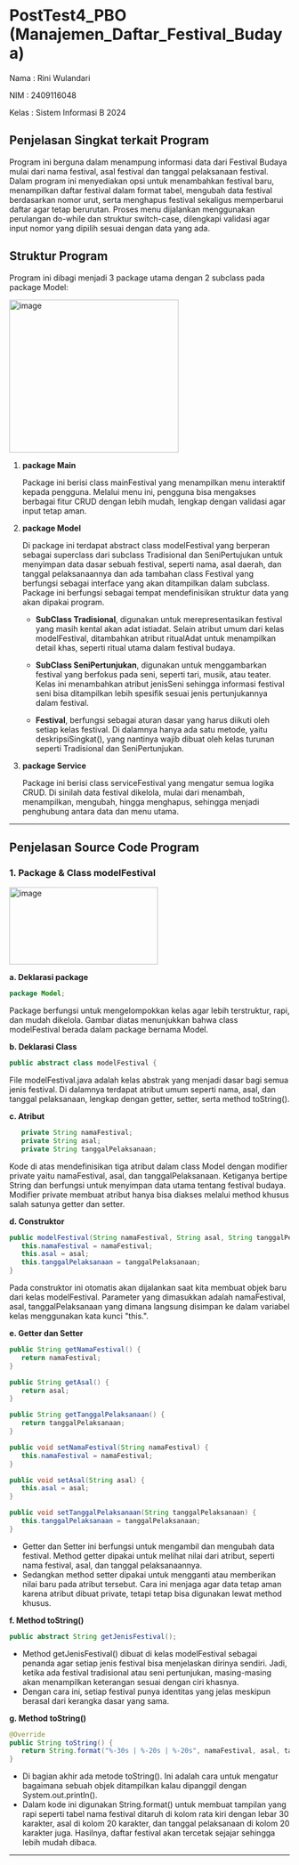 # PostTest4_PBO (Manajemen_Daftar_Festival_Budaya)

Nama : Rini Wulandari

NIM : 2409116048

Kelas : Sistem Informasi B 2024

## Penjelasan Singkat terkait Program
Program ini berguna dalam menampung informasi data dari Festival Budaya mulai dari nama festival, asal festival dan tanggal pelaksanaan festival. Dalam program ini menyediakan opsi untuk menambahkan festival baru, menampilkan daftar festival dalam format tabel, mengubah data festival berdasarkan nomor urut, serta menghapus festival sekaligus memperbarui daftar agar tetap berurutan. Proses menu dijalankan menggunakan perulangan do-while dan struktur switch-case, dilengkapi validasi agar input nomor yang dipilih sesuai dengan data yang ada.

## Struktur Program
Program ini dibagi menjadi 3 package utama dengan 2 subclass pada package Model:

<img width="304" height="275" alt="image" src="https://github.com/user-attachments/assets/2d1bbd20-e2b3-4b01-8388-be68afe9838d" />

1. **package Main**

   Package ini berisi class mainFestival yang menampilkan menu interaktif kepada pengguna. Melalui menu ini, pengguna bisa mengakses berbagai fitur CRUD dengan lebih mudah, lengkap dengan validasi agar input tetap aman.

2. **package Model**

   Di package ini terdapat abstract class modelFestival yang berperan sebagai superclass dari subclass Tradisional dan SeniPertujukan untuk menyimpan data dasar sebuah festival, seperti nama, asal daerah, dan tanggal pelaksanaannya dan ada tambahan class Festival yang berfungsi sebagai interface yang akan ditampilkan dalam subclass. Package ini berfungsi sebagai tempat mendefinisikan struktur data yang akan dipakai program.

   - **SubClass Tradisional**, digunakan untuk merepresentasikan festival yang masih kental akan adat istiadat. Selain atribut umum dari kelas modelFestival, ditambahkan atribut ritualAdat untuk menampilkan detail khas, seperti ritual utama dalam festival budaya.
     
   - **SubClass SeniPertunjukan**, digunakan untuk menggambarkan festival yang berfokus pada seni, seperti tari, musik, atau teater. Kelas ini menambahkan atribut jenisSeni sehingga informasi festival seni bisa ditampilkan lebih spesifik sesuai jenis pertunjukannya dalam festival.

   - **Festival**, berfungsi sebagai aturan dasar yang harus diikuti oleh setiap kelas festival. Di dalamnya hanya ada satu metode, yaitu deskripsiSingkat(), yang nantinya wajib dibuat oleh kelas turunan seperti Tradisional dan SeniPertunjukan.
   
3. **package Service**

   Package ini berisi class serviceFestival yang mengatur semua logika CRUD. Di sinilah data festival dikelola, mulai dari menambah, menampilkan, mengubah, hingga menghapus, sehingga menjadi penghubung antara data dan menu utama.

---
## Penjelasan Source Code Program
### 1. Package & Class modelFestival

<img width="267" height="139" alt="image" src="https://github.com/user-attachments/assets/dfaf6fb5-fc1b-412b-9365-2880899b40af" />

**a. Deklarasi package**
```Java
package Model;
```
Package berfungsi untuk mengelompokkan kelas agar lebih terstruktur, rapi, dan mudah dikelola. Gambar diatas menunjukkan bahwa class modelFestival berada dalam package bernama Model.

**b. Deklarasi Class**
```Java
public abstract class modelFestival {
```
File modelFestival.java adalah kelas abstrak yang menjadi dasar bagi semua jenis festival. Di dalamnya terdapat atribut umum seperti nama, asal, dan tanggal pelaksanaan, lengkap dengan getter, setter, serta method toString().

**c. Atribut**
```Java
   private String namaFestival;
   private String asal;
   private String tanggalPelaksanaan;
```
Kode di atas mendefinisikan tiga atribut dalam class Model dengan modifier private yaitu namaFestival, asal, dan tanggalPelaksanaan. Ketiganya bertipe String dan berfungsi untuk menyimpan data utama tentang festival budaya. Modifier private membuat atribut hanya bisa diakses melalui method khusus salah satunya getter dan setter.

**d. Construktor**
```Java
public modelFestival(String namaFestival, String asal, String tanggalPelaksanaan) {
   this.namaFestival = namaFestival;
   this.asal = asal;
   this.tanggalPelaksanaan = tanggalPelaksanaan;
}
```
Pada construktor ini otomatis akan dijalankan saat kita membuat objek baru dari kelas modelFestival. Parameter yang dimasukkan adalah namaFestival, asal, tanggalPelaksanaan yang dimana langsung disimpan ke dalam variabel kelas menggunakan kata kunci "this.".

**e. Getter dan Setter**
```Java
public String getNamaFestival() {
   return namaFestival;
}

public String getAsal() {
   return asal;
}

public String getTanggalPelaksanaan() {
   return tanggalPelaksanaan;
}

public void setNamaFestival(String namaFestival) {
   this.namaFestival = namaFestival;
}

public void setAsal(String asal) {
   this.asal = asal;
}

public void setTanggalPelaksanaan(String tanggalPelaksanaan) {
   this.tanggalPelaksanaan = tanggalPelaksanaan;
}
```
- Getter dan Setter ini berfungsi untuk mengambil dan mengubah data festival. Method getter dipakai untuk melihat nilai dari atribut, seperti nama festival, asal, dan tanggal pelaksanaannya.
- Sedangkan method setter dipakai untuk mengganti atau memberikan nilai baru pada atribut tersebut. Cara ini menjaga agar data tetap aman karena atribut dibuat private, tetapi tetap bisa digunakan lewat method khusus.

**f. Method toString()**
```Java
public abstract String getJenisFestival();
```

- Method getJenisFestival() dibuat di kelas modelFestival sebagai penanda agar setiap jenis festival bisa menjelaskan dirinya sendiri. Jadi, ketika ada festival tradisional atau seni pertunjukan, masing-masing akan menampilkan keterangan sesuai dengan ciri khasnya.
- Dengan cara ini, setiap festival punya identitas yang jelas meskipun berasal dari kerangka dasar yang sama.

**g. Method toString()**
```Java
@Override
public String toString() {
   return String.format("%-30s | %-20s | %-20s", namaFestival, asal, tanggalPelaksanaan);
}
```

- Di bagian akhir ada metode toString(). Ini adalah cara untuk mengatur bagaimana sebuah objek ditampilkan kalau dipanggil dengan System.out.println().
- Dalam kode ini digunakan String.format() untuk membuat tampilan yang rapi seperti tabel nama festival ditaruh di kolom rata kiri dengan lebar 30 karakter, asal di kolom 20 karakter, dan tanggal pelaksanaan di kolom 20 karakter juga. Hasilnya, daftar festival akan tercetak sejajar sehingga lebih mudah dibaca.

---
